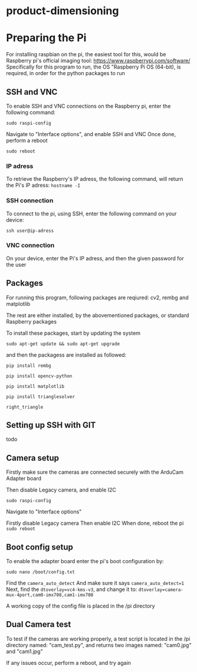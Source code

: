 # product-dimensioning
# Preparing the Pi
For installing raspbian on the pi, the easiest tool for this, would be Raspberry pi's official imaging tool: https://www.raspberrypi.com/software/
Specifically for this program to run, the OS "Raspberry Pi OS (64-bit), is required, in order for the python packages to run

## SSH and VNC
To enable SSH and VNC connections on the Raspberry pi, enter the following command:

`sudo raspi-config`

Navigate to "Interface options", and enable SSH and VNC
Once done, perform a reboot

`sudo reboot`

### IP adress
To retrieve the Raspberry's IP adress, the following command, will return the Pi's IP adress:
`hostname -I`

### SSH connection
To connect to the pi, using SSH, enter the following command on your device:

`ssh user@ip-adress`

### VNC connection
On your device, enter the Pi's IP adress, and then the given password for the user

## Packages
For running this program, following packages are reqiured:
cv2, rembg and matplotlib

The rest are either installed, by the abovementioned packages, or standard Raspberry packages

To install these packages, start by updating the system

`sudo apt-get update && sudo apt-get upgrade`

and then the packagess are installed as followed:

`pip install rembg`

`pip install opencv-python`

`pip install matplotlib`

`pip install trianglesolver`

`right_triangle`

## Setting up SSH with GIT
todo

## Camera setup
Firstly make sure the cameras are connected securely with the ArduCam Adapter board

Then disable Legacy camera, and enable I2C

`sudo raspi-config`

Navigate to "Interface options"

Firstly disable Legacy camera
Then enable I2C
When done, reboot the pi
`sudo reboot`

## Boot config setup
To enable the adapter board enter the pi's boot configuration by:

`sudo nano /boot/config.txt`

Find the `camera_auto_detect` And make sure it says `camera_auto_detect=1`
Next, find the `dtoverlay=vc4-kms-v3`, and change it to:
`dtoverlay=camera-mux-4port,cam0-imx708,cam1-imx708`

A working copy of the config file is placed in the /pi directory

## Dual Camera test
To test if the cameras are working properly, a test script is located in the /pi directory named: "cam_test.py", and returns two images named: "cam0.jpg" and "cam1.jpg"

If any issues occur, perform a reboot, and try again
